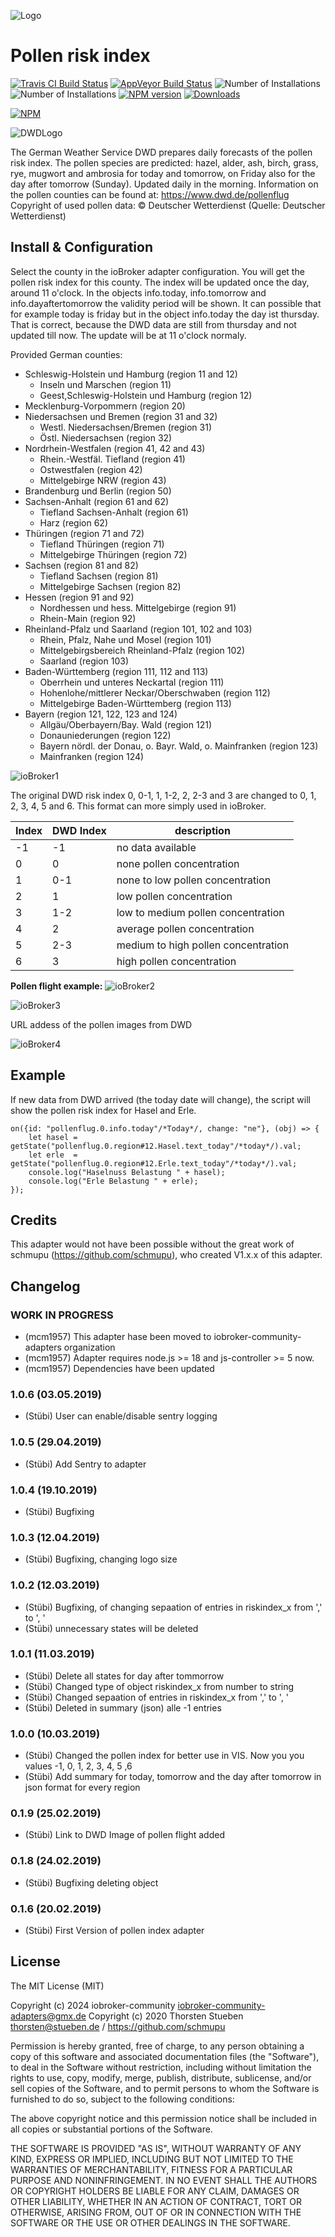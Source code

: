 ![Logo](admin/pollenflug.png)
# Pollen risk index

[![Travis CI Build Status](https://travis-ci.org/schmupu/ioBroker.pollenflug.svg?branch=master)](https://travis-ci.org/schmupu/ioBroker.pollenflug)
[![AppVeyor Build Status](https://ci.appveyor.com/api/projects/status/github/schmupu/ioBroker.pollenflug?branch=master&svg=true)](https://ci.appveyor.com/project/schmupu/ioBroker-pollenflug/)
![Number of Installations](http://iobroker.live/badges/pollenflug-installed.svg) ![Number of Installations](http://iobroker.live/badges/pollenflug-stable.svg) [![NPM version](http://img.shields.io/npm/v/iobroker.pollenflug.svg)](https://www.npmjs.com/package/iobroker.pollenflug)
[![Downloads](https://img.shields.io/npm/dm/iobroker.pollenflug.svg)](https://www.npmjs.com/package/iobroker.pollenflug)

[![NPM](https://nodei.co/npm/iobroker.pollenflug.png?downloads=true)](https://nodei.co/npm/iobroker.pollenflug/)


![DWDLogo](docs/dwdlogo.png)

The German Weather Service DWD prepares daily forecasts of the pollen risk index.
The pollen species are predicted: hazel, alder, ash, birch, grass, rye, mugwort and
ambrosia for today and tomorrow, on Friday also for the day after tomorrow (Sunday).
Updated daily in the morning.
Information on the pollen counties can be found at: https://www.dwd.de/pollenflug
Copyright of used pollen data: © Deutscher Wetterdienst (Quelle: Deutscher Wetterdienst)

## Install & Configuration
Select the county in the ioBroker adapter
configuration. You will get the pollen risk index for this county. The index will be updated 
once the day, around 11 o'clock.
In the objects info.today, info.tomorrow and info.dayaftertomorrow the validity period will be shown.
It can possible that for example today is friday but in the object info.today the day ist thursday. 
That is correct, because the DWD data are still from thursday and not updated till now. The update will be
at 11 o'clock normaly.  

Provided German counties:

* Schleswig-Holstein und Hamburg (region 11 and 12)
    * Inseln und Marschen (region 11)
    * Geest,Schleswig-Holstein und Hamburg (region 12)
* Mecklenburg-Vorpommern  (region 20)
* Niedersachsen und Bremen  (region 31 and 32)
    * Westl. Niedersachsen/Bremen (region 31)
    * Östl. Niedersachsen (region 32)
* Nordrhein-Westfalen (region 41, 42 and 43)
    * Rhein.-Westfäl. Tiefland (region 41)
    * Ostwestfalen (region 42)
    * Mittelgebirge NRW (region 43)
* Brandenburg und Berlin (region 50)
* Sachsen-Anhalt  (region 61 and 62)
    * Tiefland Sachsen-Anhalt (region 61)
    * Harz (region 62)
* Thüringen (region 71 and 72)
    * Tiefland Thüringen (region 71)
    * Mittelgebirge Thüringen (region 72)
* Sachsen  (region 81 and 82)
    * Tiefland Sachsen (region 81)
    * Mittelgebirge Sachsen (region 82)
* Hessen  (region 91 and 92)
    * Nordhessen und hess. Mittelgebirge (region 91)
    * Rhein-Main (region 92)
* Rheinland-Pfalz und Saarland  (region 101, 102 and 103)
    * Rhein, Pfalz, Nahe und Mosel (region 101)
    * Mittelgebirgsbereich Rheinland-Pfalz (region 102)
    * Saarland (region 103)
* Baden-Württemberg  (region 111, 112 and 113)
    * Oberrhein und unteres Neckartal (region 111)
    * Hohenlohe/mittlerer Neckar/Oberschwaben (region 112)
    * Mittelgebirge Baden-Württemberg (region 113)
* Bayern (region 121, 122, 123 and 124)
    * Allgäu/Oberbayern/Bay. Wald (region 121)
    * Donauniederungen (region 122)
    * Bayern nördl. der Donau, o. Bayr. Wald, o. Mainfranken (region 123)
    * Mainfranken (region 124)

![ioBroker1](docs/iobroker-pollenflug1.png)

The original DWD risk index 0, 0-1, 1, 1-2, 2, 2-3 and 3 are changed to 0, 1, 2, 3, 4, 5 and 6. 
This format can more simply used in ioBroker.  

| Index | DWD Index | description                      	  |
|-----	|---------- |------------------------------------ |
| -1   	| -1        | no data available                   |
| 0   	| 0         | none pollen concentration           | 
| 1 	| 0-1       | none to low pollen concentration    | 
| 2   	| 1         | low pollen concentration        	  | 
| 3 	| 1-2       | low to medium pollen concentration  | 
| 4   	| 2         | average pollen concentration        | 
| 5 	| 2-3       | medium to high pollen concentration | 
| 6   	| 3         | high pollen concentration           |

**Pollen flight example:**
![ioBroker2](docs/iobroker-pollenflug2.png)

![ioBroker3](docs/iobroker-pollenflug3.png)

URL addess of the pollen images from DWD

![ioBroker4](https://www.dwd.de/DWD/warnungen/medizin/pollen/pollen_1_0.png)

## Example
If new data from DWD arrived (the today date will change), the script will show the 
pollen risk index for Hasel and Erle. 

```
on({id: "pollenflug.0.info.today"/*Today*/, change: "ne"}, (obj) => {
    let hasel = getState("pollenflug.0.region#12.Hasel.text_today"/*today*/).val;
    let erle  = getState("pollenflug.0.region#12.Erle.text_today"/*today*/).val;
    console.log("Haselnuss Belastung " + hasel);
    console.log("Erle Belastung " + erle);
});
```

## Credits

This adapter would not have been possible without the great work of schmupu (https://github.com/schmupu), who created V1.x.x of this adapter.

## Changelog
<!--
	Placeholder for the next version (at the beginning of the line):
    ### **WORK IN PROGRESS**
-->
### **WORK IN PROGRESS**
* (mcm1957) This adapter hase been moved to iobroker-community-adapters organization
* (mcm1957) Adapter requires node.js >= 18 and js-controller >= 5 now.
* (mcm1957) Dependencies have been updated

### 1.0.6 (03.05.2019)
* (Stübi) User can enable/disable sentry logging

### 1.0.5 (29.04.2019)
* (Stübi) Add Sentry to adapter

### 1.0.4 (19.10.2019)
* (Stübi) Bugfixing

### 1.0.3 (12.04.2019)
* (Stübi) Bugfixing, changing logo size

### 1.0.2 (12.03.2019)
* (Stübi) Bugfixing, of changing sepaation of entries in riskindex_x from ',' to ', '
* (Stübi) unnecessary states will be deleted

### 1.0.1 (11.03.2019)
* (Stübi) Delete all states for day after tommorrow 
* (Stübi) Changed type of object riskindex_x from number to string
* (Stübi) Changed sepaation of entries in riskindex_x from ',' to ', '
* (Stübi) Deleted in summary (json) alle -1 entries

### 1.0.0 (10.03.2019)
* (Stübi) Changed the pollen index for better use in VIS. Now you you values -1, 0, 1, 2, 3, 4, 5 ,6
* (Stübi) Add summary for today, tomorrow and the day after tomorrow in json format for every region

### 0.1.9 (25.02.2019)
* (Stübi) Link to DWD Image of pollen flight added

### 0.1.8 (24.02.2019)
* (Stübi) Bugfixing deleting object

### 0.1.6 (20.02.2019)
* (Stübi) First Version of pollen index adapter

## License
The MIT License (MIT)

Copyright (c) 2024 iobroker-community <iobroker-community-adapters@gmx.de>
Copyright (c) 2020 Thorsten Stueben <thorsten@stueben.de> / <https://github.com/schmupu>

Permission is hereby granted, free of charge, to any person obtaining a copy
of this software and associated documentation files (the "Software"), to deal
in the Software without restriction, including without limitation the rights
to use, copy, modify, merge, publish, distribute, sublicense, and/or sell
copies of the Software, and to permit persons to whom the Software is
furnished to do so, subject to the following conditions:

The above copyright notice and this permission notice shall be included in
all copies or substantial portions of the Software.

THE SOFTWARE IS PROVIDED "AS IS", WITHOUT WARRANTY OF ANY KIND, EXPRESS OR
IMPLIED, INCLUDING BUT NOT LIMITED TO THE WARRANTIES OF MERCHANTABILITY,
FITNESS FOR A PARTICULAR PURPOSE AND NONINFRINGEMENT. IN NO EVENT SHALL THE
AUTHORS OR COPYRIGHT HOLDERS BE LIABLE FOR ANY CLAIM, DAMAGES OR OTHER
LIABILITY, WHETHER IN AN ACTION OF CONTRACT, TORT OR OTHERWISE, ARISING FROM,
OUT OF OR IN CONNECTION WITH THE SOFTWARE OR THE USE OR OTHER DEALINGS IN
THE SOFTWARE.
